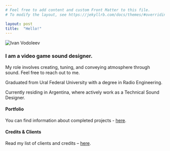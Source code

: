 ```yaml
---
# Feel free to add content and custom Front Matter to this file.
# To modify the layout, see https://jekyllrb.com/docs/themes/#overriding-theme-defaults

layout: post
title:  "Hello!"
---
```


![Ivan Vodoleev](/assets/images/1J93WxvoW41.png) 

### I am a video game sound designer. 

My role involves creating, tuning, and conveying atmosphere through sound. Feel free to reach out to me.

Graduated from Ural Federal University with a degree in Radio Engineering.

Currently residing in Argentina, where actively work as a Technical Sound Designer.

#### Portfolio

You can find information about completed projects - [here](https://ivanvodoleev.github.io/portfolio/).

#### Credits & Clients

Read my list of clients and credits – [here](https://ivanvodoleev.github.io/credits/). 
